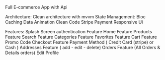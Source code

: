 Full E-commerce App with Api

Architecture: Clean architecture with mvvm
State Management: Bloc
Caching Data
Animation
Clean Code
Stripe Payment 
Responsive Ui

Features:
Splash Screen
authentication Feature
Home Feature
Products Feature
Search Feature
Categories Feature
Favorites Feature
Cart Feature
Promo Code
Checkout Feature
Payment Method ( Credit Card (stripe) or Cash )
Addresses Feature ( add - edit - delete)
Orders Feature (All Orders & Details orders)
Edit Profile
